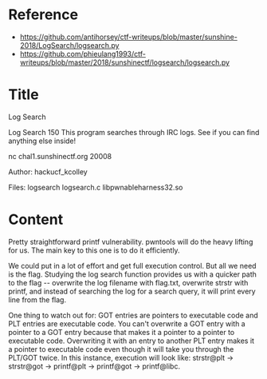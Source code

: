 # Reference

[//]: <> (文章所涉及到的技术点、WriteUp的链接)

* https://github.com/antihorsey/ctf-writeups/blob/master/sunshine-2018/LogSearch/logsearch.py
* https://github.com/phieulang1993/ctf-writeups/blob/master/2018/sunshinectf/logsearch/logsearch.py
# Title

[//]: <> (题目)

Log Search

Log Search 150 This program searches through IRC logs. See if you can find anything else inside!

nc chal1.sunshinectf.org 20008

Author: hackucf_kcolley

Files: logsearch logsearch.c libpwnableharness32.so

# Content

[//]: <> (WriteUp内容)


Pretty straightforward printf vulnerability. pwntools will do the heavy lifting for us. The main key to this one is to do it efficiently.

We could put in a lot of effort and get full execution control. But all we need is the flag. Studying the log search function provides us with a quicker path to the flag -- overwrite the log filename with flag.txt, overwrite strstr with printf, and instead of searching the log for a search query, it will print every line from the flag.

One thing to watch out for: GOT entries are pointers to executable code and PLT entries are executable code. You can't overwrite a GOT entry with a pointer to a GOT entry because that makes it a pointer to a pointer to executable code. Overwriting it with an entry to another PLT entry makes it a pointer to executable code even though it will take you through the PLT/GOT twice. In this instance, execution will look like: strstr@plt -> strstr@got -> printf@plt -> printf@got -> printf@libc.